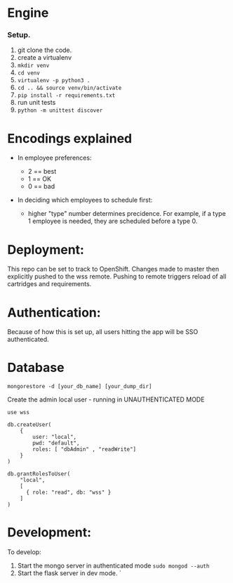 # Engine

### Setup.

1. git clone the code.
2. create a virtualenv
  1. `mkdir venv`
  2. `cd venv`
  3. `virtualenv -p python3 .`
  4. `cd .. && source venv/bin/activate`
  5. `pip install -r requirements.txt`
3. run unit tests
  1. `python -m unittest discover`

# Encodings explained

* In employee preferences:
  * 2 == best
  * 1 == OK
  * 0 == bad

* In deciding which employees to schedule first:
  * higher "type" number determines precidence.  For example, if a type 1 employee is needed, they are scheduled before a type 0.
  
# Deployment:

This repo can be set to track to OpenShift.  Changes made to master then explicitly pushed to the wss remote.  Pushing to remote triggers reload of all cartridges and requirements.

# Authentication:

Because of how this is set up, all users hitting the app will be SSO authenticated.  

# Database

`mongorestore -d [your_db_name] [your_dump_dir] `

Create the admin local user - running in UNAUTHENTICATED MODE

```
use wss

db.createUser(
    {
        user: "local",
        pwd: "default",
        roles: [ "dbAdmin" , "readWrite"]
    }
)

db.grantRolesToUser(
    "local",
    [
      { role: "read", db: "wss" }
    ]
)
```

# Development:

To develop:
1. Start the mongo server in authenticated mode `sudo mongod --auth`
2. Start the flask server in dev mode. `